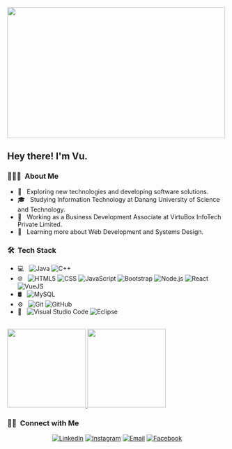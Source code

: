 

<img src="https://cdn.videoplasty.com/animation/chill-coding-programming-lo-fi-animation-stock-animation-21874-1280x720.jpg" width="500px" height="300px">

<h2> Hey there! I'm Vu.</h2>

<h3> 👨🏻‍💻 &nbsp;About Me </h3>

- 🤔 &nbsp; Exploring new technologies and developing software solutions.
- 🎓 &nbsp; Studying Information Technology at Danang University of Science and Technology.
- 💼 &nbsp; Working as a Business Development Associate at VirtuBox InfoTech Private Limited.
- 🌱 &nbsp; Learning more about Web Development and Systems Design.

<h3> 🛠 &nbsp;Tech Stack</h3>

- 💻 &nbsp;
  ![Java](https://img.shields.io/badge/-Java-333333?style=flat&logo=Java&logoColor=007396)
  ![C++](https://img.shields.io/badge/-C++-333333?style=flat&logo=C%2B%2B&logoColor=00599C)
- 🌐 &nbsp;
  ![HTML5](https://img.shields.io/badge/-HTML5-333333?style=flat&logo=HTML5)
  ![CSS](https://img.shields.io/badge/-CSS-333333?style=flat&logo=CSS3&logoColor=1572B6)
  ![JavaScript](https://img.shields.io/badge/-JavaScript-333333?style=flat&logo=javascript)
  ![Bootstrap](https://img.shields.io/badge/-Bootstrap-333333?style=flat&logo=bootstrap&logoColor=563D7C)
  ![Node.js](https://img.shields.io/badge/-Node.js-333333?style=flat&logo=node.js)
  ![React](https://img.shields.io/badge/-React-333333?style=flat&logo=react)
  ![VueJS](https://img.shields.io/badge/-VueJS-333333?style=flat&logo=vue)
- 🛢 &nbsp;
  ![MySQL](https://img.shields.io/badge/-MySQL-333333?style=flat&logo=mysql)
- ⚙️ &nbsp;
  ![Git](https://img.shields.io/badge/-Git-333333?style=flat&logo=git)
  ![GitHub](https://img.shields.io/badge/-GitHub-333333?style=flat&logo=github)
- 🔧 &nbsp;
  ![Visual Studio Code](https://img.shields.io/badge/-Visual%20Studio%20Code-333333?style=flat&logo=visual-studio-code&logoColor=007ACC)
  ![Eclipse](https://img.shields.io/badge/-Eclipse-333333?style=flat&logo=eclipse-ide&logoColor=2C2255)

<br/>

<a href="https://github.com/PhanVu26">
  <img height="180em" src="https://github-readme-stats.vercel.app/api?username=PhanVu26&theme=buefy&show_icons=true" />
  <img height="180em" src="https://github-readme-stats.vercel.app/api/top-langs/?username=PhanVu26&theme=buefy&layout=compact" />
</a>

<br/>

<h3> 🤝🏻 &nbsp;Connect with Me </h3>

<p align="center">
<a href="https://www.linkedin.com/in/phan-v%C5%A9-565644227/"><img alt="LinkedIn" src="https://img.shields.io/badge/LinkedIn-phanvu-blue?style=flat-square&logo=linkedin"></a>
<a href="https://www.instagram.com/phanvu26/"><img alt="Instagram" src="https://img.shields.io/badge/Instagram-phanvu26-blue?style=flat-square&logo=instagram"></a>
<a href="mailto:phanvu200470@gmail.com"><img alt="Email" src="https://img.shields.io/badge/Email-phanvu200470@gmail.com-blue?style=flat-square&logo=gmail"></a>
<a href="https://www.facebook.com/PhanVu26"><img alt="Facebook" src="https://img.shields.io/badge/Facebook-phanvu-blue?style=flat-square&logo=facebook"></a>
</p>

